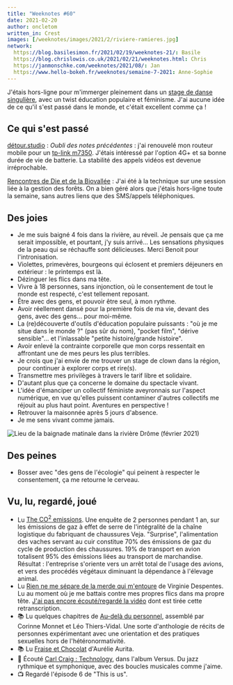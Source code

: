 ```yaml
---
title: "Weeknotes #60"
date: 2021-02-20
author: oncletom
written_in: Crest
images: [/weeknotes/images/2021/2/riviere-ramieres.jpg]
network:
  https://blog.basilesimon.fr/2021/02/19/weeknotes-21/: Basile
  https://blog.chrislowis.co.uk/2021/02/21/weeknotes.html: Chris
  https://janmonschke.com/weeknotes/2021/08/: Jan
  https://www.hello-bokeh.fr/weeknotes/semaine-7-2021: Anne-Sophie
---
```


J'étais hors-ligne pour m'immerger pleinement dans un [stage de danse singulière](http://limprobable.xyz/index.php/2019/03/11/du-corps-poetique-au-corps-politique/), avec un twist éducation populaire et féminisme. J'ai aucune idée de ce qu'il s'est passé dans le monde, et c'était excellent comme ça !

<!--more-->

## Ce qui s'est passé

[détour.studio]
: _Oubli des notes précédentes_ : j'ai renouvelé mon routeur mobile pour un [tp-link m7350](https://www.tp-link.com/fr/home-networking/mifi/m7350/). J'étais intéressé par l'option 4G+ et sa bonne durée de vie de batterie. La stabilité des appels vidéos est devenue irréprochable.

[Rencontres de Die et de la Biovallée]
: J'ai été à la technique sur une session liée à la gestion des forêts. On a bien géré alors que j'étais hors-ligne toute la semaine, sans autres liens que des SMS/appels téléphoniques.

## Des joies

- Je me suis baigné 4 fois dans la rivière, au réveil. Je pensais que ça me serait impossible, et pourtant, j'y suis arrivé… Les sensations physiques de la peau qui se réchauffe sont délicieuses. Merci Benoit pour l'intronisation.
- Violettes, primevères, bourgeons qui éclosent et premiers déjeuners en extérieur : le printemps est là.
- Dézinguer les flics dans ma tête.
- Vivre à 18 personnes, sans injonction, où le consentement de tout le monde est respecté, c'est tellement reposant.
- Être avec des gens, et pouvoir être seul, à mon rythme.
- Avoir réellement dansé pour la première fois de ma vie, devant des gens, avec des gens… pour moi-même.
- La (re)découverte d'outils d'éducation populaire puissants : "où je me situe dans le monde ?" (pas sûr du nom), "pocket film", "dérive sensible"… et l'inlassable "petite histoire/grande histoire".
- Avoir enlevé la contrainte corporelle que mon corps ressentait en affrontant une de mes peurs les plus terribles.
- Je crois que j'ai envie de me trouver un stage de clown dans la région, pour continuer à explorer corps et rire(s).
- Transmettre mes privilèges à travers le tarif libre et solidaire.
- D'autant plus que ça concerne le domaine du spectacle vivant.
- L'idée d'émanciper un collectif féministe aveyronnais sur l'aspect numérique, en vue qu'elles puissent contaminer d'autres collectifs me réjouit au plus haut point. Aventures en perspective !
- Retrouver la maisonnée après 5 jours d'absence.
- Je me sens vivant comme jamais.

![](/weeknotes/images/2021/2/riviere-ramieres.jpg "Lieu de la baignade matinale dans la rivière Drôme (février 2021)")

## Des peines

- Bosser avec "des gens de l'écologie" qui peinent à respecter le consentement, ça me retourne le cerveau.

## Vu, lu, regardé, joué

- Lu [The CO<sup>2</sup> emissions](https://project.veja-store.com/en/single/emissions/). Une enquête de 2 personnes pendant 1 an, sur les émissions de gaz à effet de serre de l'intégralité de la chaîne logistique du fabriquant de chaussures Veja. "Surprise", l'alimentation des vaches servant au cuir constitue 70% des émissions de gaz du cycle de production des chaussures. 19% de transport en avion totalisent 95% des émissions liées au transport de marchandise. Résultat : l'entreprise s'oriente vers un arrêt total de l'usage des avions, et vers des procédés végétaux diminuant la dépendance à l'élevage animal.
- Lu [Rien ne me sépare de la merde qui m'entoure](https://toutestnormal.be/post/633390752860438528/rien-ne-me-s%C3%A9pare-de-la-merde-qui-mentoure) de Virginie Despentes. Lu au moment où je me battais contre mes propres flics dans ma propre tête. [J'ai pas encore écouté/regardé la vidéo](https://www.youtube.com/watch?v=oW4OC42Bzxo) dont est tirée cette retranscription.
- 📚 Lu quelques chapitres de [Au-delà du personnel](https://catalogue.bnf.fr/ark:/12148/cb45752597g), assemblé par Corinne Monnet et Léo Thiers-Vidal. Une sorte d'anthologie de récits de personnes expérimentant avec une orientation et des pratiques sexuelles hors de l'hétéronormativité.
- 📚 Lu [Fraise et Chocolat](https://lesimpressionsnouvelles.com/catalogue/fraise-et-chocolat-lintegrale/) d'Aurélie Aurita.
- 🎵 Écouté [Carl Craig : Technology](https://www.youtube.com/watch?v=0vO5E_xeGco&t=3359s), dans l'album Versus. Du jazz rythmique et symphonique, avec des boucles musicales comme j'aime.
- 📺 Regardé l'épisode 6 de "This is us".

[détour.studio]: /
[Solstice]: https://solstice.coop/
[Stylo]: https://github.com/EcrituresNumeriques/stylo
[CartoBio]: https://cartobio.org/
[Usine Vivante]: https://www.usinevivante.org
[Master 2 Design et Management de l'Innovation Interactive]: https://www.gobelins.fr/formation/mdi-design-et-management-de-l-innovation-interactive-cycle-2-lead-technique-ou-lead
[Master 2 Innovation & transformation numérique]: https://www.sciencespo.fr/ecole-management-innovation/fr/formations/innovation-transformation-numerique.html
[La Zone]: http://la.zone
[YesWiki]: https://yeswiki.net
[Rencontres de Die et de la Biovallée]: https://www.ecologieauquotidien.fr/

[Noémie]: https://noemiegirard.co
[Guillaume]: https://www.yuzutech.fr/
[Antoine]: https://www.quaternum.net/
[Yannick]: https://elsif.fr/
[Basile]: https://basilesimon.fr/
[Maïtané]: https://maiwann.net/
[Laurent]: https://cocotier.xyz/
